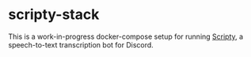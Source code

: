 # scripty-stack

This is a work-in-progress docker-compose setup for running [Scripty](https://github.com/scripty-bot/scripty), a speech-to-text transcription bot for Discord.
